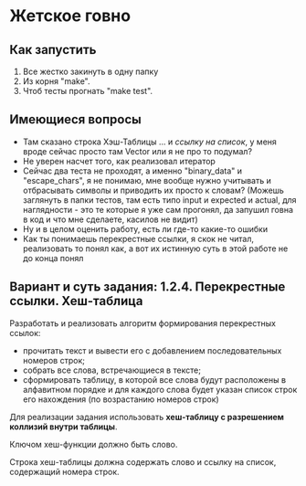 # Жетское говно

## Как запустить

1. Все жестко закинуть в одну папку
2. Из корня "make".
3. Чтоб тесты прогнать "make test".

## Имеющиеся вопросы

- Там сказано строка Хэш-Таблицы ... и *ссылку на список*, у меня вроде сейчас просто там Vector или я не про то подумал?
- Не уверен насчет того, как реализовал итератор
- Сейчас два теста не проходят, а именно "binary_data" и "escape_chars", я не понимаю, мне вообще нужно учитывать и отбрасывать символы и приводить их просто к словам? (Можешь заглянуть в папки тестов, там есть типо input и expected и actual, для наглядности - это те которые я уже сам прогонял, да запушил говна в код и что мне сделаете, касилов не видит)
- Ну и в целом оценить работу, есть ли где-то какие-то ошибки
- Как ты понимаешь перекрестные ссылки, я скок не читал, реализовать то понял как, а вот их истинную суть в этой работе не до конца понял

## Вариант и суть задания: 1.2.4. Перекрестные ссылки. Хеш-таблица

Разработать и реализовать алгоритм формирования перекрестных ссылок:
- прочитать текст и вывести его с добавлением последовательных номеров строк;
- собрать все слова, встречающиеся в тексте;
- сформировать таблицу, в которой все слова будут расположены в алфавитном порядке и для каждого слова будет указан список строк его нахождения (по возрастанию номеров строк)

Для реализации задания использовать **хеш-таблицу с разрешением коллизий внутри таблицы**.

Ключом хеш-функции должно быть слово.

Строка хеш-таблицы должна содержать слово и ссылку на список, содержащий номера строк.